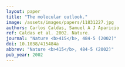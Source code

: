 ```yaml
---
layout: paper
title: "The molecular outlook."
image: /assets/images/papers/11831227.jpg
authors: Carlos Caldas, Samuel A J Aparicio
ref: Caldas et al. 2002. Nature.
journal: "Nature <b>415</b>, 484-5 (2002)"
doi: 10.1038/415484a
abbrev: "Nature <b>415</b>, 484-5 (2002)"
pub_year: 2002
---
```


<br />
<div data-badge-popover="right" data-badge-type="donut" data-pmid="11831227" data-hide-no-mentions="true" class="altmetric-embed"></div>

